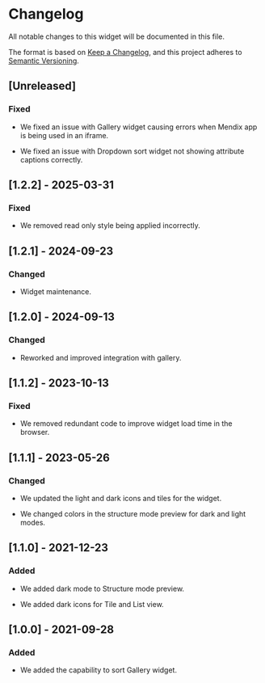 # Changelog

All notable changes to this widget will be documented in this file.

The format is based on [Keep a Changelog](https://keepachangelog.com/en/1.0.0/), and this project adheres to [Semantic Versioning](https://semver.org/spec/v2.0.0.html).

## [Unreleased]

### Fixed

- We fixed an issue with Gallery widget causing errors when Mendix app is being used in an iframe.

- We fixed an issue with Dropdown sort widget not showing attribute captions correctly.

## [1.2.2] - 2025-03-31

### Fixed

- We removed read only style being applied incorrectly.

## [1.2.1] - 2024-09-23

### Changed

- Widget maintenance.

## [1.2.0] - 2024-09-13

### Changed

- Reworked and improved integration with gallery.

## [1.1.2] - 2023-10-13

### Fixed

- We removed redundant code to improve widget load time in the browser.

## [1.1.1] - 2023-05-26

### Changed

- We updated the light and dark icons and tiles for the widget.

- We changed colors in the structure mode preview for dark and light modes.

## [1.1.0] - 2021-12-23

### Added

- We added dark mode to Structure mode preview.

- We added dark icons for Tile and List view.

## [1.0.0] - 2021-09-28

### Added

- We added the capability to sort Gallery widget.
